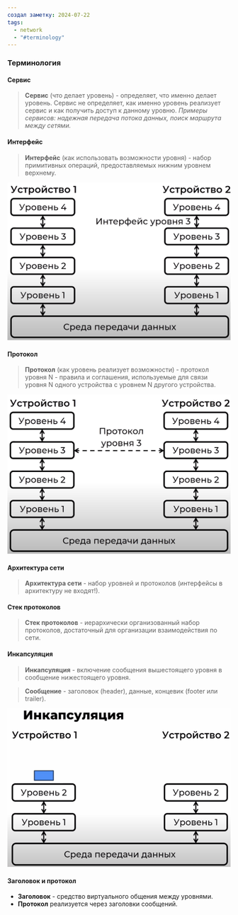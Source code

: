 ```yaml
---
создал заметку: 2024-07-22
tags:
  - network
  - "#terminology"
---
```

### Терминология

#### Сервис
> **Сервис** (что делает уровень) - определяет, что именно делает уровень. Сервис не определяет, как именно уровень реализует сервис и как получить доступ к данному уровню. *Примеры сервисов: надежная передача потока данных, поиск маршрута между сетями.*
#### Интерфейс

> **Интерфейс** (как использовать возможности уровня) - набор примитивных операций, предоставляемых нижним уровнем верхнему.

![Pasted image 20240722153606](Cache/Pasted%20image%2020240722153606.png)

#### Протокол
> **Протокол** (как уровень реализует возможности) - протокол уровня N - правила и соглашения, используемые для связи уровня N одного устройства с уровнем N другого устройства.

![Pasted image 20240722153351](Cache/Pasted%20image%2020240722153351.png)

#### Архитектура сети
> **Архитектура сети** - набор уровней и протоколов (интерфейсы в архитектуру не входят!).

#### Стек протоколов
> **Стек протоколов** - иерархически организованный набор протоколов, достаточный для организации взаимодействия по сети.

#### Инкапсуляция
> **Инкапсуляция** - включение сообщения вышестоящего уровня в сообщение нижестоящего уровня.

> **Сообщение** - заголовок (header), данные, концевик (footer или trailer).

![Передача данных по сети](Cache/Передача%20данных%20по%20сети.gif)
#### Заголовок и протокол
- **Заголовок** - средство виртуального общения между уровнями.
- **Протокол** реализуется через заголовки сообщений.
